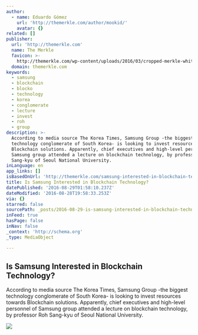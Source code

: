 ```yaml
---
author:
  - name: Eduardo Gómez
    url: 'http://themerkle.com/author/mookid/'
    avatar: {}
related: []
publisher:
  url: 'http://themerkle.com'
  name: The Merkle
  favicon: >-
    http://themerkle.com/wp-content/uploads/2016/03/cropped-merkle-white-1-192x192.png
  domain: themerkle.com
keywords:
  - samsung
  - blockchain
  - blocko
  - technology
  - korea
  - conglomerate
  - lecture
  - invest
  - roh
  - group
description: >-
  According to media source The Korea Times, Samsung Group -the biggest
  technology conglomerate of South Korea- is looking to invest resources towards
  Blockchain solutions. Apparently, chief executives and high-level personnel of
  Samsung group attended a lecture on blockchain technology, by professor Roh
  Sang-kyu of Seoul National University.
inLanguage: en
app_links: []
isBasedOnUrl: 'http://themerkle.com/samsung-interested-in-blockchain-technology/'
title: Is Samsung Interested in Blockchain Technology?
datePublished: '2016-08-29T01:58:10.237Z'
dateModified: '2016-08-28T19:58:33.253Z'
via: {}
starred: false
sourcePath: _posts/2016-08-29-is-samsung-interested-in-blockchain-technology.md
inFeed: true
hasPage: false
inNav: false
_context: 'http://schema.org'
_type: MediaObject

---
```

<article style=""><h1>Is Samsung Interested in Blockchain Technology?</h1><p>According to media source The Korea Times, Samsung Group -the biggest technology conglomerate of South Korea- is looking to invest resources towards Blockchain solutions. Apparently, chief executives and high-level personnel of Samsung group attended a lecture on blockchain technology, by professor Roh Sang-kyu of Seoul National University.</p><img src="http://themerkle.com/wp-content/uploads/2016/08/shutterstock_416365276.jpg" /></article>